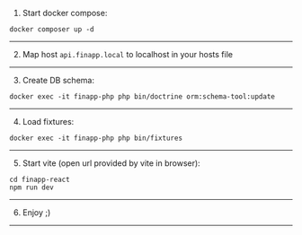 1. Start docker compose:
```shell
docker composer up -d
```
---
2. Map host `api.finapp.local` to localhost in your hosts file
---
3. Create DB schema:
```shell
docker exec -it finapp-php php bin/doctrine orm:schema-tool:update
```
---
4. Load fixtures:
```shell
docker exec -it finapp-php php bin/fixtures
```
---
5. Start vite (open url provided by vite in browser):
```shell
cd finapp-react
npm run dev
```
---
6. Enjoy ;)
---